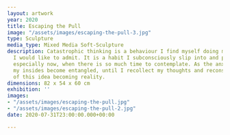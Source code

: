 ```yaml
---
layout: artwork
year: 2020
title: Escaping the Pull
image: "/assets/images/escaping-the-pull-3.jpg"
type: Sculpture
media_type: Mixed Media Soft-Sculpture
description: Catastrophic thinking is a behaviour I find myself doing more often than
  I would like to admit. It is a habit I subconsciously slip into and pull away from,
  especially now, when there is so much time to contemplate. As the anxiety rises,
  my insides become entangled, until I recollect my thoughts and reconsider the likelihood
  of this idea becoming reality.
dimensions: 82 x 54 x 60 cm
exhibition: ''
images:
- "/assets/images/escaping-the-pull.jpg"
- "/assets/images/escaping-the-pull-2.jpg"
date: 2020-07-31T23:00:00.000+00:00

---
```

